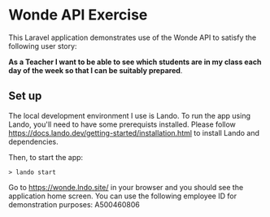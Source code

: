 # Wonde API Exercise

This Laravel application demonstrates use of the Wonde API to satisfy the
following user story:

__As a Teacher I want to be able to see which students are in my class each day
of the week so that I can be suitably prepared__.

## Set up

The local development environment I use is Lando. To run the app using Lando,
you'll need to have some prerequists installed. Please follow
https://docs.lando.dev/getting-started/installation.html to install Lando and
dependencies.

Then, to start the app:

```
> lando start
```

Go to https://wonde.lndo.site/ in your browser and you should see the
application home screen. You can use the following employee ID for demonstration
purposes: A500460806
